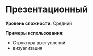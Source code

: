# Презентационный

**Уровень сложности:** Средний

**Примеры использования:**
- Структура выступлений
- визуализация
